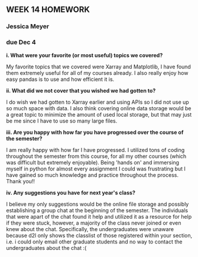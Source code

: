 ## WEEK 14 HOMEWORK
### Jessica Meyer
### due Dec 4

**i. What were your favorite (or most useful) topics we covered?**

My favorite topics that we covered were Xarray and Matplotlib, I have found them extremely useful for all of my courses already. I also really enjoy how easy pandas is to use and how efficient it is. 

**ii. What did we not cover that you wished we had gotten to?**

I do wish we had gotten to Xarray earlier and using APIs so I did not use up so much space with data. I also think covering online data storage would be a great topic to minimize the amount of used local storage, but that may just be me since I have to use so many large files.

**iii. Are you happy with how far you have progressed over the course of the semester?**

I am really happy with how far I have progressed. I utilized tons of coding throughout the semester from this course, for all my other courses (which was difficult but extremely enjoyable). Being 'hands on' and immersing myself in python for almost every assignment I could was frustrating but I have gained so much knowledge and practice throughout the process. Thank you!!

**iv. Any suggestions you have for next year's class?**

I believe my only suggestions would be the online file storage and possibly establishing a group chat at the beginning of the semester. The individuals that were apart of the chat found it help and utilized it as a resource for help if they were stuck, however, a majority of the class never joined or even knew about the chat. Specifically, the undergraduates were unaware because d2l only shows the classlist of those registered within your section, i.e. i could only email other graduate students and no way to contact the undergraduates about the chat :(
